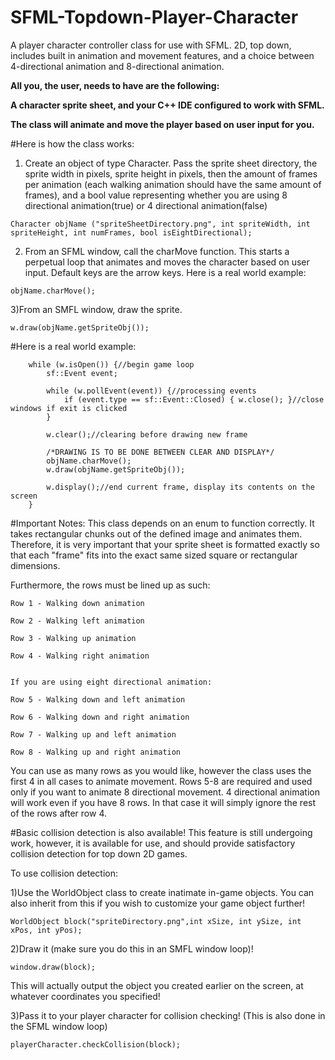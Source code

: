 # SFML-Topdown-Player-Character
A player character controller class for use with SFML. 2D, top down, includes built in animation and movement features, and a choice between 4-directional animation and 8-directional animation.

<b>All you, the user, needs to have are the following:

A character sprite sheet, and your C++ IDE configured to work with SFML.

The class will animate and move the player based on user input for you.</b>

#Here is how the class works:

1) Create an object of type Character. Pass the sprite sheet directory, the sprite width in pixels, sprite height in pixels, then the amount of frames per animation (each walking animation should have the same amount of frames), and a bool value representing whether you are using 8 directional animation(true) or 4 directional animation(false)
```
Character objName ("spriteSheetDirectory.png", int spriteWidth, int spriteHeight, int numFrames, bool isEightDirectional);
```
2) From an SFML window, call the charMove function. This starts a perpetual loop that animates and moves the character based on user input. Default keys are the arrow keys. Here is a real world example:
```
objName.charMove();
```

3)From an SMFL window, draw the sprite.
```
w.draw(objName.getSpriteObj());
```

#Here is a real world example:

```
	while (w.isOpen()) {//begin game loop
		sf::Event event;

		while (w.pollEvent(event)) {//processing events
			if (event.type == sf::Event::Closed) { w.close(); }//close windows if exit is clicked
		}

		w.clear();//clearing before drawing new frame

		/*DRAWING IS TO BE DONE BETWEEN CLEAR AND DISPLAY*/
		objName.charMove();
		w.draw(objName.getSpriteObj());

		w.display();//end current frame, display its contents on the screen
	}
```

#Important Notes:
This class depends on an enum to function correctly. It takes rectangular chunks out of the defined image and animates them. Therefore, it is very important that your sprite sheet is formatted exactly so that each "frame" fits into the exact same sized square or rectangular dimensions.

Furthermore, the rows must be lined up as such:
```
Row 1 - Walking down animation

Row 2 - Walking left animation

Row 3 - Walking up animation

Row 4 - Walking right animation


If you are using eight directional animation:

Row 5 - Walking down and left animation

Row 6 - Walking down and right animation

Row 7 - Walking up and left animation

Row 8 - Walking up and right animation
```
You can use as many rows as you would like, however the class uses the first 4 in all cases to animate movement. Rows 5-8 are required and used only if you want to animate 8 directional movement. 4 directional animation will work even if you have 8 rows. In that case it will simply ignore the rest of the rows after row 4.

#Basic collision detection is also available!
This feature is still undergoing work, however, it is available for use, and should provide satisfactory collision detection for top down 2D games.

To use collision detection:

1)Use the WorldObject class to create inatimate in-game objects. You can also inherit from this if you wish to customize your game object further!

```
WorldObject block("spriteDirectory.png",int xSize, int ySize, int xPos, int yPos);
```

2)Draw it (make sure you do this in an SMFL window loop)!
```
window.draw(block);
```
This will actually output the object you created earlier on the screen, at whatever coordinates you specified!

3)Pass it to your player character for collision checking! (This is also done in the SFML window loop)
```
playerCharacter.checkCollision(block);
```
